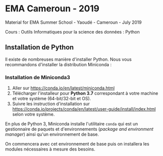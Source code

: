 # EMA Cameroun - 2019
Material for EMA Summer School - Yaoudé - Cameroun - July 2019    

Cours : Outils Informatiques pour la science des données : Python

## Installation de Python
Il existe de nombreuses manière d'installer Python. Nous vous recommandons d'installer la distribution Miniconda :  

### Installation de Miniconda3  
1. Aller sur https://conda.io/en/latest/miniconda.html  
2. Télécharger l'installeur pour **Python 3.7** correspondant à votre machine et votre système (64-bit/32-bit et OS).  
3. Suivre les instruction d'installation sur https://conda.io/projects/conda/en/latest/user-guide/install/index.html selon votre système.  

En plus de Python 3, Miniconda installe l'utilitaire `conda` qui est un gestionnaire de paquets et d'environnements (_package and environment manager_) ainsi qu'un environnement de base.  

On commencera avec cet environnement de base puis on installera les modules nécessaires à mesure des besoins.
